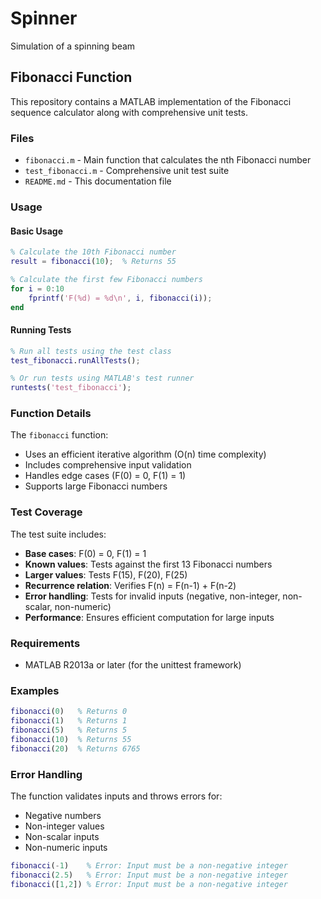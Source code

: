 # Spinner

Simulation of a spinning beam

## Fibonacci Function

This repository contains a MATLAB implementation of the Fibonacci sequence calculator along with comprehensive unit tests.

### Files

- `fibonacci.m` - Main function that calculates the nth Fibonacci number
- `test_fibonacci.m` - Comprehensive unit test suite
- `README.md` - This documentation file

### Usage

#### Basic Usage
```matlab
% Calculate the 10th Fibonacci number
result = fibonacci(10);  % Returns 55

% Calculate the first few Fibonacci numbers
for i = 0:10
    fprintf('F(%d) = %d\n', i, fibonacci(i));
end
```

#### Running Tests
```matlab
% Run all tests using the test class
test_fibonacci.runAllTests();

% Or run tests using MATLAB's test runner
runtests('test_fibonacci');
```

### Function Details

The `fibonacci` function:
- Uses an efficient iterative algorithm (O(n) time complexity)
- Includes comprehensive input validation
- Handles edge cases (F(0) = 0, F(1) = 1)
- Supports large Fibonacci numbers

### Test Coverage

The test suite includes:
- **Base cases**: F(0) = 0, F(1) = 1
- **Known values**: Tests against the first 13 Fibonacci numbers
- **Larger values**: Tests F(15), F(20), F(25)
- **Recurrence relation**: Verifies F(n) = F(n-1) + F(n-2)
- **Error handling**: Tests for invalid inputs (negative, non-integer, non-scalar, non-numeric)
- **Performance**: Ensures efficient computation for large inputs

### Requirements

- MATLAB R2013a or later (for the unittest framework)

### Examples

```matlab
fibonacci(0)   % Returns 0
fibonacci(1)   % Returns 1
fibonacci(5)   % Returns 5
fibonacci(10)  % Returns 55
fibonacci(20)  % Returns 6765
```

### Error Handling

The function validates inputs and throws errors for:
- Negative numbers
- Non-integer values
- Non-scalar inputs
- Non-numeric inputs

```matlab
fibonacci(-1)    % Error: Input must be a non-negative integer
fibonacci(2.5)   % Error: Input must be a non-negative integer
fibonacci([1,2]) % Error: Input must be a non-negative integer
```